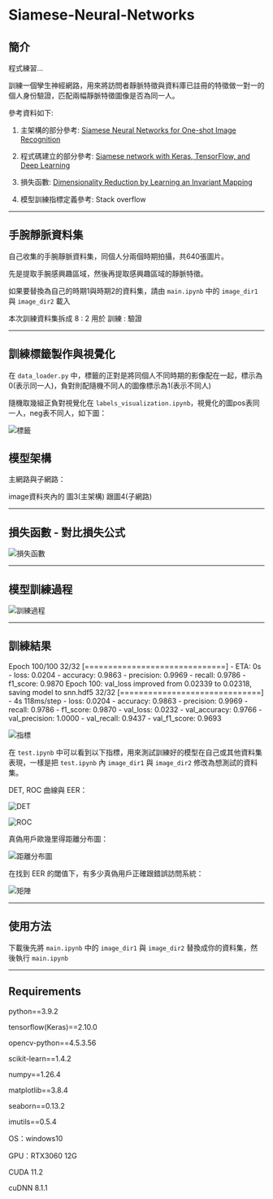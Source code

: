 # Siamese-Neural-Networks

## 簡介
程式練習...

訓練一個孿生神經網路，用來將訪問者靜脈特徵與資料庫已註冊的特徵做一對一的個人身份驗證，匹配兩幅靜脈特徵圖像是否為同一人。

參考資料如下:

1. 主架構的部分參考: [Siamese Neural Networks for One-shot Image Recognition](https://www.cs.utoronto.ca/~rsalakhu/papers/oneshot1.pdf)

2. 程式碼建立的部分參考: [Siamese network with Keras, TensorFlow, and Deep Learning](https://pyimagesearch.com/2020/11/30/siamese-networks-with-keras-tensorflow-and-deep-learning/)

3. 損失函數: [Dimensionality Reduction by Learning an Invariant Mapping](https://ieeexplore.ieee.org/document/1640964)

4. 模型訓練指標定義參考: Stack overflow

---

## 手腕靜脈資料集
自己收集的手腕靜脈資料集，同個人分兩個時期拍攝，共640張圖片。 

先是提取手腕感興趣區域，然後再提取感興趣區域的靜脈特徵。

如果要替換為自己的時期1與時期2的資料集，請由 `main.ipynb` 中的 `image_dir1` 與 `image_dir2` 載入

本次訓練資料集拆成 8 : 2 用於 訓練 : 驗證

---

## 訓練標籤製作與視覺化

在 `data_loader.py` 中，標籤的正對是將同個人不同時期的影像配在一起，標示為0(表示同一人)，負對則配隨機不同人的圖像標示為1(表示不同人)

隨機取幾組正負對視覺化在 `labels_visualization.ipynb`，視覺化的圖pos表同一人，neg表不同人，如下圖：

![標籤](image/2.png)

## 模型架構

主網路與子網路：

image資料夾內的 圖3(主架構) 跟圖4(子網路)

---

## 損失函數 - 對比損失公式

![損失函數](image/10.jpg)

---

## 模型訓練過程

![訓練過程](image/9.png)

---

## 訓練結果
Epoch 100/100
32/32 [==============================] - ETA: 0s - loss: 0.0204 - accuracy: 0.9863 - precision: 0.9969 - recall: 0.9786 - f1_score: 0.9870
Epoch 100: val_loss improved from 0.02339 to 0.02318, saving model to snn.hdf5
32/32 [==============================] - 4s 118ms/step - loss: 0.0204 - accuracy: 0.9863 - precision: 0.9969 - recall: 0.9786 - f1_score: 0.9870 - val_loss: 0.0232 - val_accuracy: 0.9766 - val_precision: 1.0000 - val_recall: 0.9437 - val_f1_score: 0.9693


![指標](image/1.png)

在 `test.ipynb` 中可以看到以下指標，用來測試訓練好的模型在自己或其他資料集表現，一樣是把  `test.ipynb` 內 `image_dir1` 與 `image_dir2` 修改為想測試的資料集。

DET, ROC 曲線與 EER：

![DET](image/5.png)

![ROC](image/6.png)

真偽用戶歐幾里得距離分布圖：

![距離分布圖](image/7.png)

在找到 EER 的閾值下，有多少真偽用戶正確跟錯誤訪問系統：

![矩陣](image/8.png)

---

## 使用方法
下載後先將 `main.ipynb` 中的 `image_dir1` 與 `image_dir2` 替換成你的資料集，然後執行 `main.ipynb`

---

## Requirements
python==3.9.2

tensorflow(Keras)==2.10.0

opencv-python==4.5.3.56

scikit-learn==1.4.2

numpy==1.26.4

matplotlib==3.8.4

seaborn==0.13.2

imutils==0.5.4

OS：windows10

GPU：RTX3060 12G

CUDA 11.2

cuDNN 8.1.1
